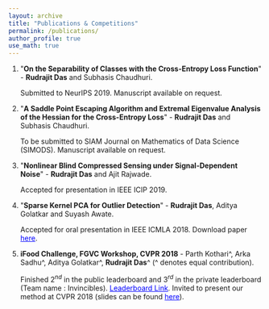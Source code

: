 ```yaml
---
layout: archive
title: "Publications & Competitions"
permalink: /publications/
author_profile: true
use_math: true
---
```


1. "**On the Separability of Classes with the Cross-Entropy Loss Function**" - **Rudrajit Das** and Subhasis Chaudhuri.

    Submitted to NeurIPS 2019. Manuscript available on request.
    
2. "**A Saddle Point Escaping Algorithm and Extremal Eigenvalue Analysis of the Hessian for the Cross-Entropy Loss**" - **Rudrajit Das** and Subhasis Chaudhuri.

    To be submitted to SIAM Journal on Mathematics of Data Science (SIMODS). Manuscript available on request.
    
3. "**Nonlinear Blind Compressed Sensing under Signal-Dependent Noise**" - **Rudrajit Das** and Ajit Rajwade.

    Accepted for presentation in IEEE ICIP 2019. 

4. "**Sparse Kernel PCA for Outlier Detection**" - **Rudrajit Das**, Aditya Golatkar and Suyash Awate.

    Accepted for oral presentation in IEEE ICMLA 2018. Download paper <a href="https://arxiv.org/abs/1809.02497" style="color: #0000FF">here</a>.

5. **iFood Challenge, FGVC Workshop, CVPR 2018** - Parth Kothari^, Arka Sadhu^, Aditya Golatkar^, **Rudrajit Das**^ (^ denotes equal contribution).

    Finished $2^{nd}$ in the public leaderboard and $3^{rd}$ in the private leaderboard (Team name : Invincibles). <a href="https://www.kaggle.com/c/ifood2018/leaderboard" style="color: #0000FF">Leaderboard Link</a>.
    Invited to present our method at CVPR 2018 (slides can be found  <a href="https://drive.google.com/file/d/1ycgDwlw62mWgaLy5qslvqjyiND0vgYTG/view?usp=sharing" style="color: #0000FF">here</a>).
